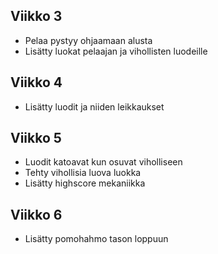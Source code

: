 ## Viikko 3

- Pelaa pystyy ohjaamaan alusta
- Lisätty luokat pelaajan ja vihollisten luodeille

## Viikko 4
- Lisätty luodit ja niiden leikkaukset

## Viikko 5
- Luodit katoavat kun osuvat viholliseen
- Tehty vihollisia luova luokka
- Lisätty highscore mekaniikka

## Viikko 6
- Lisätty pomohahmo tason loppuun